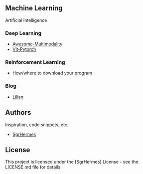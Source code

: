 ## Machine Learning
Artificial Intelligence

### Deep Learning
* [Awesome-Multimodality](https://github.com/Yutong-Zhou-cv/Awesome-Multimodality) 
* [Vit-Pytorch](https://github.com/lucidrains/vit-pytorch) 

### Reinforcement Learning
* How/where to download your program

### Blog
* [Lilian](https://lilianweng.github.io)

##

## Authors
Inspiration, code snippets, etc.
* [SgrHermes](https://github.com/SgrHermes/Referance/edit/main/README.md)

## License
This project is licensed under the [SgrHermes] License - see the LICENSE.md file for details

